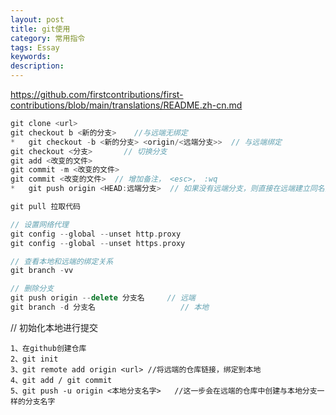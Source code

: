 ```yaml
---
layout: post
title: git使用
category: 常用指令
tags: Essay
keywords: 
description: 
---
```


<https://github.com/firstcontributions/first-contributions/blob/main/translations/README.zh-cn.md>

```cpp
git clone <url>
git checkout b <新的分支>    //与远端无绑定
*	git checkout -b <新的分支> <origin/<远端分支>>	// 与远端绑定
git checkout <分支>  		// 切换分支
git add <改变的文件>
git commit -m <改变的文件>
git commit <改变的文件>	// 增加备注， <esc>， :wq
*	git push origin <HEAD:远端分支>  // 如果没有远端分支，则直接在远端建立同名分支

git pull 拉取代码

// 设置网络代理
git config --global --unset http.proxy
git config --global --unset https.proxy

// 查看本地和远端的绑定关系
git branch -vv

// 删除分支
git push origin --delete 分支名     // 远端
git branch -d 分支名					// 本地
```
// 初始化本地进行提交
```
1、在github创建仓库
2、git init
3、git remote add origin <url> //将远端的仓库链接，绑定到本地
4、git add / git commit
5、git push -u origin <本地分支名字>   //这一步会在远端的仓库中创建与本地分支一样的分支名字
```
